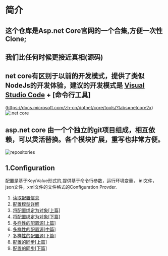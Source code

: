 # 简介
## 这个仓库是Asp.net Core官网的一个合集,方便一次性Clone;
## 我们比任何时候更接近真相(源码)
## net core有区别于以前的开发模式，提供了类似NodeJs的开发体验，建议的开发模式是 [Visual Studio Code](https://code.visualstudio.com/) + [命令行工具]
(https://docs.microsoft.com/zh-cn/dotnet/core/tools/?tabs=netcore2x)
![.net core](https://gitee.com/uploads/images/2018/0123/145154_42b9985c_1390534.png ".net core")
## asp.net core 由一个个独立的git项目组成，相互依赖，可以灵活替换。各个模块扩展，重写也非常方便。
![repositories](https://gitee.com/uploads/images/2018/0123/150100_976cc7cc_1390534.png "clipboard1.png")
## 1.Configuration
配置是基于Key/Value形式的,提供基于命令行参数，运行环境变量， ini文件，json文件，xml文件的文件格式的Configuration Provder.
1. [读取配置信息](http://www.cnblogs.com/artech/p/asp-net-core-config-01.html)
2. [配置模型详解](http://www.cnblogs.com/artech/p/asp-net-core-config-02.html)
3. [将配置绑定为对象[上篇]](http://www.cnblogs.com/artech/p/asp-net-core-config-03.html)
4. [将配置绑定为对象[下篇]](http://www.cnblogs.com/artech/p/asp-net-core-config-04.html)
5. [多样性的配置源[上篇]](http://www.cnblogs.com/artech/p/asp-net-core-config-4-1.html)
6. [多样性的配置源[中篇]](http://www.cnblogs.com/artech/p/asp-net-core-config-4-2.html)
7. [多样性的配置源[下篇]](http://www.cnblogs.com/artech/p/asp-net-core-config-4-3.html)
8. [配置的同步[上篇]](http://www.cnblogs.com/artech/p/asp-net-core-config-5-1.html)
9. [配置的同步[下篇]](http://www.cnblogs.com/artech/p/asp-net-core-config-5-2.html)








